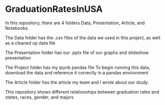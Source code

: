 # GraduationRatesInUSA

In this repository, there are 4 folders Data, Presentation, Article, and Notebooks.

The Data folder has the .csv files of the data we used in this project, as well as a cleaned up data file

The Presentation folder has our .pptx file of our graphs and slideshow presentation

The Project folder has my ipynb pandas file
To begin running this data, download the data and reference it correctly in a pandas environment

The Article folder has the article my team and I wrote about our study.


This repository shows different relationships between graduation rates and states, races, gender, and majors
